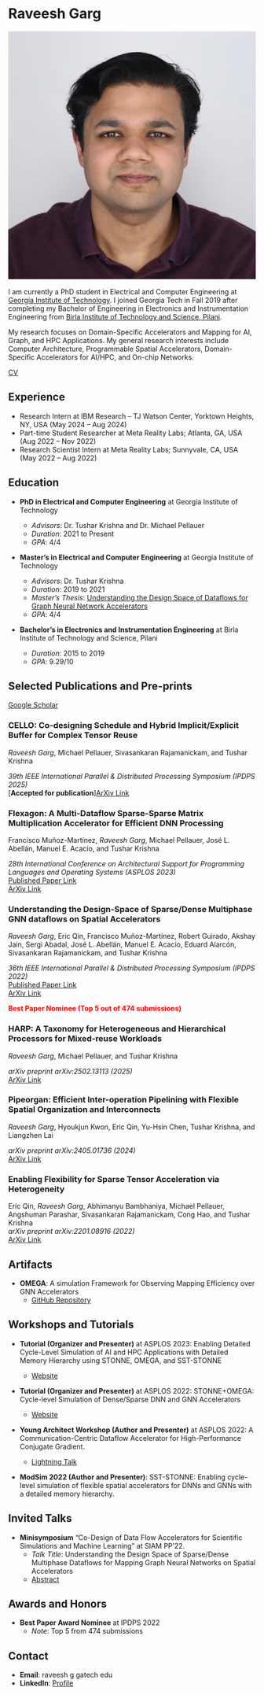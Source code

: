 # Raveesh Garg

![Profile Photo](photo.jpg) 

I am currently a PhD student in Electrical and Computer Engineering at [Georgia Institute of Technology](https://www.gatech.edu/). I joined Georgia Tech in Fall 2019 after completing my Bachelor of Engineering in Electronics and Instrumentation Engineering from [Birla Institute of Technology and Science, Pilani](https://www.bits-pilani.ac.in/).

My research focuses on Domain-Specific Accelerators and Mapping for AI, Graph, and HPC Applications. My general research interests include Computer Architecture, Programmable Spatial Accelerators, Domain-Specific Accelerators for AI/HPC, and On-chip Networks.

[CV](Public_CV.pdf) 

## Experience

- Research Intern at IBM Research – TJ Watson Center, Yorktown Heights, NY, USA (May 2024 – Aug 2024)
- Part-time Student Researcher at Meta Reality Labs; Atlanta, GA, USA (Aug 2022 – Nov 2022)
- Research Scientist Intern at Meta Reality Labs; Sunnyvale, CA, USA (May 2022 – Aug 2022)


## Education

- **PhD in Electrical and Computer Engineering** at Georgia Institute of Technology
  - *Advisors*: Dr. Tushar Krishna and Dr. Michael Pellauer
  - *Duration*: 2021 to Present
  - *GPA*: 4/4

- **Master’s in Electrical and Computer Engineering** at Georgia Institute of Technology
  - *Advisors*: Dr. Tushar Krishna
  - *Duration*: 2019 to 2021
  - *Master’s Thesis*: [Understanding the Design Space of Dataflows for Graph Neural Network Accelerators](https://smartech.gatech.edu/handle/1853/64691?show=full)
  - *GPA*: 4/4

- **Bachelor’s in Electronics and Instrumentation Engineering** at Birla Institute of Technology and Science, Pilani
  - *Duration*: 2015 to 2019
  - *GPA*: 9.29/10

## Selected Publications and Pre-prints

[Google Scholar](https://scholar.google.com/citations?hl=en&user=5CKKG44AAAAJ)

### CELLO: Co-designing Schedule and Hybrid Implicit/Explicit Buffer for Complex Tensor Reuse
*Raveesh Garg*, Michael Pellauer, Sivasankaran Rajamanickam, and Tushar Krishna  

*39th IEEE International Parallel & Distributed Processing Symposium (IPDPS 2025)*  
[**Accepted for publication**][ArXiv Link](https://arxiv.org/pdf/2303.11499)

### Flexagon: A Multi-Dataflow Sparse-Sparse Matrix Multiplication Accelerator for Efficient DNN Processing
Francisco Muñoz-Martínez, *Raveesh Garg*, Michael Pellauer, José L. Abellán, Manuel E. Acacio, and Tushar Krishna

*28th International Conference on Architectural Support for Programming Languages and Operating Systems (ASPLOS 2023)*  
[Published Paper Link](https://dl.acm.org/doi/10.1145/3582016.3582069)  
[ArXiv Link](https://arxiv.org/abs/2301.10852)

### Understanding the Design-Space of Sparse/Dense Multiphase GNN dataflows on Spatial Accelerators
*Raveesh Garg*, Eric Qin, Francisco Muñoz-Martínez, Robert Guirado, Akshay Jain, Sergi Abadal, José L. Abellán, Manuel E. Acacio, Eduard Alarcón, Sivasankaran Rajamanickam, and Tushar Krishna

*36th IEEE International Parallel & Distributed Processing Symposium (IPDPS 2022)*  
[Published Paper Link](https://ieeexplore.ieee.org/stamp/stamp.jsp?tp=&arnumber=9820725)  
[ArXiv Link](https://arxiv.org/abs/2103.07977)

<b><span style="color:red">Best Paper Nominee (Top 5 out of 474 submissions)</span></b>

### HARP: A Taxonomy for Heterogeneous and Hierarchical Processors for Mixed-reuse Workloads
*Raveesh Garg*, Michael Pellauer, and Tushar Krishna

*arXiv preprint arXiv:2502.13113 (2025)*  
[ArXiv Link](https://arxiv.org/abs/2502.13113)

### Pipeorgan: Efficient Inter-operation Pipelining with Flexible Spatial Organization and Interconnects
*Raveesh Garg*, Hyoukjun Kwon, Eric Qin, Yu-Hsin Chen, Tushar Krishna, and Liangzhen Lai  

*arXiv preprint arXiv:2405.01736 (2024)*  
[ArXiv Link](https://arxiv.org/abs/2405.01736)

### Enabling Flexibility for Sparse Tensor Acceleration via Heterogeneity
Eric Qin, *Raveesh Garg*, Abhimanyu Bambhaniya, Michael Pellauer, Angshuman Parashar, Sivasankaran Rajamanickam, Cong Hao, and Tushar Krishna  
*arXiv preprint arXiv:2201.08916 (2022)*  
[ArXiv Link](https://arxiv.org/abs/2201.08916)


## Artifacts

- **OMEGA**: A simulation Framework for Observing Mapping Efficiency over GNN Accelerators
  - [GitHub Repository](http://github.com/stonne-simulator/omega)

## Workshops and Tutorials

- **Tutorial (Organizer and Presenter)** at ASPLOS 2023: Enabling Detailed Cycle-Level Simulation of AI and HPC Applications with Detailed Memory Hierarchy using STONNE, OMEGA, and SST-STONNE
  - [Website](https://stonne-simulator.github.io/ASPLOSTUT.html)

- **Tutorial (Organizer and Presenter)** at ASPLOS 2022: STONNE+OMEGA: Cycle-level Simulation of Dense/Sparse DNN and GNN Accelerators
  - [Website](https://stonne-simulator.github.io/ASPLOSTUT.html)

- **Young Architect Workshop (Author and Presenter)** at ASPLOS 2022: A Communication-Centric Dataflow Accelerator for High-Performance Conjugate Gradient.
  - [Lightning Talk](https://www.youtube.com/watch?v=1DqTIaZZDjI)

- **ModSim 2022 (Author and Presenter)**: SST-STONNE: Enabling cycle-level simulation of flexible spatial accelerators for DNNs and GNNs with a detailed memory hierarchy.

## Invited Talks

- **Minisymposium** “Co-Design of Data Flow Accelerators for Scientific Simulations and Machine Learning” at SIAM PP’22.
  - *Talk Title*: Understanding the Design Space of Sparse/Dense Multiphase Dataflows for Mapping Graph Neural Networks on Spatial Accelerators
  - [Abstract](https://meetings.siam.org/sess/dsp_talk.cfm?p=119055)

## Awards and Honors

- **Best Paper Award Nominee** at IPDPS 2022
  - *Note*: Top 5 from 474 submissions

## Contact

- **Email**: raveesh <dot> g <at> gatech <dot> edu
- **LinkedIn**: [Profile](https://www.linkedin.com/in/raveesh-garg-61b47b150/)

